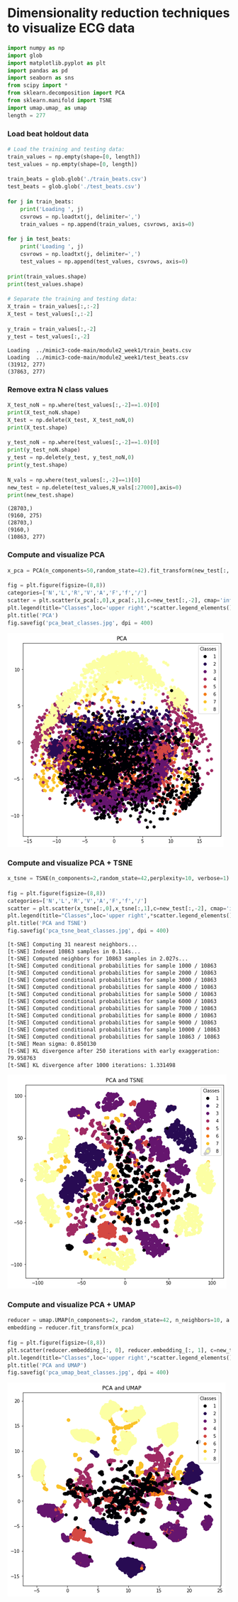 # Dimensionality reduction techniques to visualize ECG data


```python
import numpy as np
import glob
import matplotlib.pyplot as plt
import pandas as pd
import seaborn as sns
from scipy import *
from sklearn.decomposition import PCA
from sklearn.manifold import TSNE
import umap.umap_ as umap
length = 277
```

### Load beat holdout data


```python
# Load the training and testing data:
train_values = np.empty(shape=[0, length])
test_values = np.empty(shape=[0, length])

train_beats = glob.glob('./train_beats.csv')
test_beats = glob.glob('./test_beats.csv')

for j in train_beats:
    print('Loading ', j)
    csvrows = np.loadtxt(j, delimiter=',')
    train_values = np.append(train_values, csvrows, axis=0)

for j in test_beats:
    print('Loading ', j)
    csvrows = np.loadtxt(j, delimiter=',')
    test_values = np.append(test_values, csvrows, axis=0)
    
print(train_values.shape)
print(test_values.shape)

# Separate the training and testing data:
X_train = train_values[:,:-2]
X_test = test_values[:,:-2]

y_train = train_values[:,-2]
y_test = test_values[:,-2]
```

    Loading  ../mimic3-code-main/module2_week1/train_beats.csv
    Loading  ../mimic3-code-main/module2_week1/test_beats.csv
    (31912, 277)
    (37863, 277)


### Remove extra N class values


```python
X_test_noN = np.where(test_values[:,-2]==1.0)[0]
print(X_test_noN.shape)
X_test = np.delete(X_test, X_test_noN,0)
print(X_test.shape)

y_test_noN = np.where(test_values[:,-2]==1.0)[0]
print(y_test_noN.shape)
y_test = np.delete(y_test, y_test_noN,0)
print(y_test.shape)

N_vals = np.where(test_values[:,-2]==1)[0]
new_test = np.delete(test_values,N_vals[:27000],axis=0)
print(new_test.shape)
```

    (28703,)
    (9160, 275)
    (28703,)
    (9160,)
    (10863, 277)


### Compute and visualize PCA


```python
x_pca = PCA(n_components=50,random_state=42).fit_transform(new_test[:,:-2])

fig = plt.figure(figsize=(8,8))
categories=['N','L','R','V','A','F','f','/']
scatter = plt.scatter(x_pca[:,0],x_pca[:,1],c=new_test[:,-2], cmap='inferno')
plt.legend(title="Classes",loc='upper right',*scatter.legend_elements())
plt.title('PCA')
fig.savefig('pca_beat_classes.jpg', dpi = 400)
```


![png](output_7_0.png)


### Compute and visualize PCA + TSNE


```python
x_tsne = TSNE(n_components=2,random_state=42,perplexity=10, verbose=1).fit_transform(x_pca)

fig = plt.figure(figsize=(8,8))
categories=['N','L','R','V','A','F','f','/']
scatter = plt.scatter(x_tsne[:,0],x_tsne[:,1],c=new_test[:,-2], cmap='inferno')
plt.legend(title="Classes",loc='upper right',*scatter.legend_elements())
plt.title('PCA and TSNE')
fig.savefig('pca_tsne_beat_classes.jpg', dpi = 400)
```

    [t-SNE] Computing 31 nearest neighbors...
    [t-SNE] Indexed 10863 samples in 0.114s...
    [t-SNE] Computed neighbors for 10863 samples in 2.027s...
    [t-SNE] Computed conditional probabilities for sample 1000 / 10863
    [t-SNE] Computed conditional probabilities for sample 2000 / 10863
    [t-SNE] Computed conditional probabilities for sample 3000 / 10863
    [t-SNE] Computed conditional probabilities for sample 4000 / 10863
    [t-SNE] Computed conditional probabilities for sample 5000 / 10863
    [t-SNE] Computed conditional probabilities for sample 6000 / 10863
    [t-SNE] Computed conditional probabilities for sample 7000 / 10863
    [t-SNE] Computed conditional probabilities for sample 8000 / 10863
    [t-SNE] Computed conditional probabilities for sample 9000 / 10863
    [t-SNE] Computed conditional probabilities for sample 10000 / 10863
    [t-SNE] Computed conditional probabilities for sample 10863 / 10863
    [t-SNE] Mean sigma: 0.850130
    [t-SNE] KL divergence after 250 iterations with early exaggeration: 79.958763
    [t-SNE] KL divergence after 1000 iterations: 1.331498



![png](output_9_1.png)


### Compute and visualize PCA + UMAP


```python
reducer = umap.UMAP(n_components=2, random_state=42, n_neighbors=10, a = 0.5, b = 1.2)
embedding = reducer.fit_transform(x_pca)

fig = plt.figure(figsize=(8,8))
plt.scatter(reducer.embedding_[:, 0], reducer.embedding_[:, 1], c=new_test[:,-2], cmap='inferno')
plt.legend(title="Classes",loc='upper right',*scatter.legend_elements())
plt.title('PCA and UMAP')
fig.savefig('pca_umap_beat_classes.jpg', dpi = 400)
```


![png](output_11_0.png)

